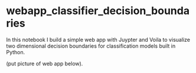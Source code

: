# webapp_classifier_decision_boundaries

In this notebook I build a simple web app with Juypter and Voila to visualize two dimensional decision boundaries for 
classification models built in Python. 

(put picture of web app below). 